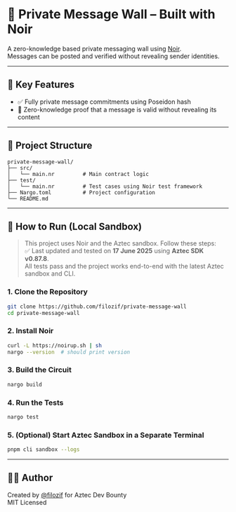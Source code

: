 # 🧱 Private Message Wall – Built with Noir

A zero-knowledge based private messaging wall using [Noir](https://noir-lang.org/).  
Messages can be posted and verified without revealing sender identities.

---

## 🧠 Key Features

- ✅ Fully private message commitments using Poseidon hash  
- 🧾 Zero-knowledge proof that a message is valid without revealing its content

---

## 📂 Project Structure

```
private-message-wall/
├── src/
│   └── main.nr         # Main contract logic
├── test/
│   └── main.nr         # Test cases using Noir test framework
├── Nargo.toml          # Project configuration
└── README.md
```

---

## 🚀 How to Run (Local Sandbox)

> This project uses Noir and the Aztec sandbox. Follow these steps:  
> ✅ Last updated and tested on **17 June 2025** using **Aztec SDK v0.87.8**.  
> All tests pass and the project works end-to-end with the latest Aztec sandbox and CLI.

### 1. Clone the Repository

```bash
git clone https://github.com/filozif/private-message-wall
cd private-message-wall
```

### 2. Install Noir

```bash
curl -L https://noirup.sh | sh
nargo --version  # should print version
```

### 3. Build the Circuit

```bash
nargo build
```

### 4. Run the Tests

```bash
nargo test
```

### 5. (Optional) Start Aztec Sandbox in a Separate Terminal

```bash
pnpm cli sandbox --logs
```

---

## 👨‍💻 Author

Created by [@filozif](https://github.com/filozif) for Aztec Dev Bounty  
MIT Licensed
